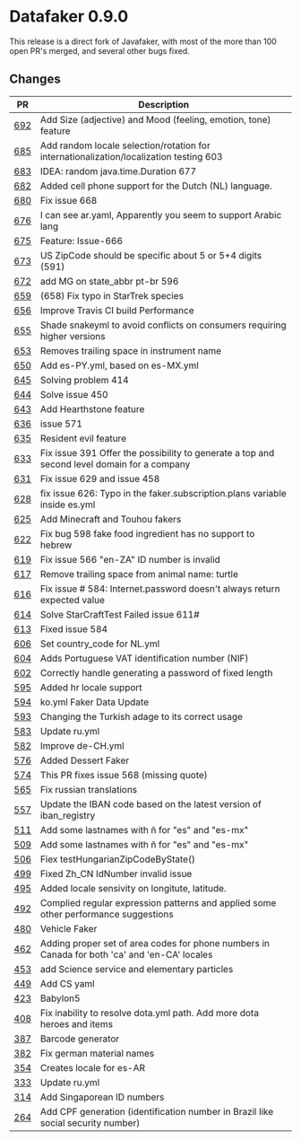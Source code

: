 # Datafaker 0.9.0

This release is a direct fork of Javafaker, with most of the more than 100 open PR's merged, 
and several other bugs fixed.  

## Changes

| PR  | Description                                                                                   | 
|-----|-----------------------------------------------------------------------------------------------|
| [692](https://github.com/DiUS/java-faker/pull/692) | Add Size (adjective) and Mood (feeling, emotion, tone) feature                                |
| [685](https://github.com/DiUS/java-faker/pull/685) | Add random locale selection/rotation for internationalization/localization testing 603       |
| [683](https://github.com/DiUS/java-faker/pull/683) | IDEA: random java.time.Duration 677                                                          |
| [682](https://github.com/DiUS/java-faker/pull/682) | Added cell phone support for the Dutch (NL) language.                                         |
| [680](https://github.com/DiUS/java-faker/pull/680) | Fix issue 668                                                                                |
| [676](https://github.com/DiUS/java-faker/pull/676) | I can see ar.yaml, Apparently you seem to support Arabic lang                                 |
| [675](https://github.com/DiUS/java-faker/pull/675) | Feature: Issue-666                                                                            |
| [673](https://github.com/DiUS/java-faker/pull/673) | US ZipCode should be specific about 5 or 5+4 digits (591)                                    |
| [672](https://github.com/DiUS/java-faker/pull/672) | add MG on state_abbr pt-br 596                                                               |
| [659](https://github.com/DiUS/java-faker/pull/659) | (658) Fix typo in StarTrek species                                                           |
| [656](https://github.com/DiUS/java-faker/pull/656) | Improve Travis CI build Performance                                                           |
| [655](https://github.com/DiUS/java-faker/pull/655) | Shade snakeyml to avoid conflicts on consumers requiring higher versions                      |
| [653](https://github.com/DiUS/java-faker/pull/653) | Removes trailing space in instrument name                                                     |
| [650](https://github.com/DiUS/java-faker/pull/650) | Add es-PY.yml, based on es-MX.yml                                                             |
| [645](https://github.com/DiUS/java-faker/pull/645) | Solving problem 414                                                                           |
| [644](https://github.com/DiUS/java-faker/pull/644) | Solve issue 450                                                                               |
| [643](https://github.com/DiUS/java-faker/pull/643) | Add Hearthstone feature                                                                       |
| [636](https://github.com/DiUS/java-faker/pull/636) | issue 571                                                                                    |
| [635](https://github.com/DiUS/java-faker/pull/635) | Resident evil feature                                                                         |
| [633](https://github.com/DiUS/java-faker/pull/633) | Fix issue 391 Offer the possibility to generate a top and second level domain for a company  |
| [631](https://github.com/DiUS/java-faker/pull/631) | Fix issue 629 and issue 458                                                                 |
| [628](https://github.com/DiUS/java-faker/pull/628) | fix issue 626: Typo in the faker.subscription.plans variable inside es.yml                   |
| [625](https://github.com/DiUS/java-faker/pull/625) | Add Minecraft and Touhou fakers                                                               |
| [622](https://github.com/DiUS/java-faker/pull/622) | Fix bug 598 fake food ingredient has no support to hebrew                                    |
| [619](https://github.com/DiUS/java-faker/pull/619) | Fix issue 566 "en-ZA" ID number is invalid                                                   |
| [617](https://github.com/DiUS/java-faker/pull/617) | Remove trailing space from animal name: turtle                                                |
| [616](https://github.com/DiUS/java-faker/pull/616) | Fix issue # 584: Internet.password doesn't always return expected value                       |
| [614](https://github.com/DiUS/java-faker/pull/614) | Solve StarCraftTest Failed issue 611#                                                         |
| [613](https://github.com/DiUS/java-faker/pull/613) | Fixed issue 584                                                                               |
| [606](https://github.com/DiUS/java-faker/pull/606) | Set country_code for NL.yml                                                                   |
| [604](https://github.com/DiUS/java-faker/pull/604) | Adds Portuguese VAT identification number (NIF)                                               |
| [602](https://github.com/DiUS/java-faker/pull/602) | Correctly handle generating a password of fixed length                                        |
| [595](https://github.com/DiUS/java-faker/pull/595) | Added hr locale support                                                                       |
| [594](https://github.com/DiUS/java-faker/pull/594) | ko.yml Faker Data Update                                                                      |
| [593](https://github.com/DiUS/java-faker/pull/593) | Changing the Turkish adage to its correct usage                                               |
| [583](https://github.com/DiUS/java-faker/pull/583) | Update ru.yml                                                                                 |
| [582](https://github.com/DiUS/java-faker/pull/582) | Improve de-CH.yml                                                                             |
| [576](https://github.com/DiUS/java-faker/pull/576) | Added Dessert Faker                                                                           |
| [574](https://github.com/DiUS/java-faker/pull/574) | This PR fixes issue 568 (missing quote)                                                      |
| [565](https://github.com/DiUS/java-faker/pull/565) | Fix russian translations                                                                      |
| [557](https://github.com/DiUS/java-faker/pull/557) | Update the IBAN code based on the latest version of iban_registry                             |
| [511](https://github.com/DiUS/java-faker/pull/511) | Add some lastnames with ñ for "es" and "es-mx"                                                |
| [509](https://github.com/DiUS/java-faker/pull/509) | Add some lastnames with ñ for "es" and "es-mx"                                                |
| [506](https://github.com/DiUS/java-faker/pull/506) | Fiex testHungarianZipCodeByState()                                                            |
| [499](https://github.com/DiUS/java-faker/pull/499) | Fixed Zh_CN IdNumber invalid issue                                                            |
| [495](https://github.com/DiUS/java-faker/pull/495) | Added locale sensivity on longitute, latitude.                                                |
| [492](https://github.com/DiUS/java-faker/pull/492) | Complied regular expression patterns and applied some other performance suggestions           |
| [480](https://github.com/DiUS/java-faker/pull/480) | Vehicle Faker                                                                                 |
| [462](https://github.com/DiUS/java-faker/pull/462) | Adding proper set of area codes for phone numbers in Canada for both 'ca' and 'en-CA' locales |
| [453](https://github.com/DiUS/java-faker/pull/453) | add Science service and elementary particles                                                  |
| [449](https://github.com/DiUS/java-faker/pull/449) | Add CS yaml                                                                                   |
| [423](https://github.com/DiUS/java-faker/pull/423) | Babylon5                                                                                      |
| [408](https://github.com/DiUS/java-faker/pull/408) | Fix inability to resolve dota.yml path. Add more dota heroes and items                        |
| [387](https://github.com/DiUS/java-faker/pull/387) | Barcode generator                                                                             |
| [382](https://github.com/DiUS/java-faker/pull/382) | Fix german material names                                                                     |
| [354](https://github.com/DiUS/java-faker/pull/354) | Creates locale for es-AR                                                                      |
| [333](https://github.com/DiUS/java-faker/pull/333) | Update ru.yml                                                                                 |
| [314](https://github.com/DiUS/java-faker/pull/314) | Add Singaporean ID numbers                                                                    |
| [264](https://github.com/DiUS/java-faker/pull/264) | Add CPF generation (identification number in Brazil like social security number)              |

